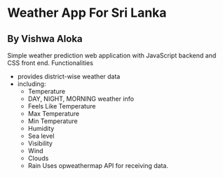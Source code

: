 # Weather App For Sri Lanka
## By Vishwa Aloka
Simple weather prediction web application with JavaScript backend and CSS front end.
Functionalities
* provides district-wise weather data
* including:
    * Temperature
    * DAY, NIGHT, MORNING weather info
    * Feels Like Temperature
    * Max Temperature
    * Min Temperature
    * Humidity
    * Sea level
    * Visibility
    * Wind
    * Clouds
    * Rain
Uses opweathermap API for receiving data.

